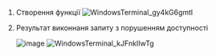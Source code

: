 1. Створення функції
   ![WindowsTerminal_gy4kG6gmtl](https://user-images.githubusercontent.com/55840190/210323878-daeea8ce-00be-4f7a-b5f1-cb2141889137.png)
2. Результат виконнаня запиту з порушенням доступності

   ![image](https://user-images.githubusercontent.com/55840190/210324140-d69923ed-0932-41af-aeba-078b5a568f30.png)
   ![WindowsTerminal_kJFnkIIwTg](https://user-images.githubusercontent.com/55840190/210323887-f3f0277e-9842-4b60-97c9-38b12386ab01.png)